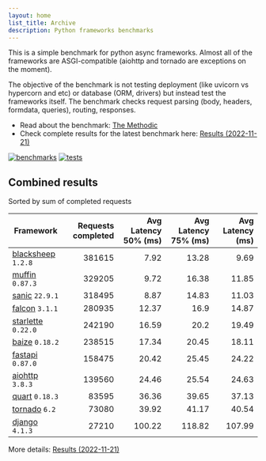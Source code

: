 ```yaml
---
layout: home
list_title: Archive
description: Python frameworks benchmarks
---
```


<script src="https://cdn.jsdelivr.net/npm/chart.js@3.2.1/dist/chart.min.js"></script>

This is a simple benchmark for python async frameworks. Almost all of the
frameworks are ASGI-compatible (aiohttp and tornado are exceptions on the
moment).

The objective of the benchmark is not testing deployment (like uvicorn vs
hypercorn and etc) or database (ORM, drivers) but instead test the frameworks
itself. The benchmark checks request parsing (body, headers, formdata,
queries), routing, responses.

* Read about the benchmark: [The Methodic](methodic.md)
* Check complete results for the latest benchmark here: [Results (2022-11-21)](_posts/2022-11-21-results.md)

[![benchmarks](https://github.com/klen/py-frameworks-bench/actions/workflows/benchmarks.yml/badge.svg)](https://github.com/klen/py-frameworks-bench/actions/workflows/benchmarks.yml)
[![tests](https://github.com/klen/py-frameworks-bench/actions/workflows/tests.yml/badge.svg)](https://github.com/klen/py-frameworks-bench/actions/workflows/tests.yml)

## Combined results

<canvas id="chart" style="margin-bottom: 2em"></canvas>
<script>
    var ctx = document.getElementById('chart').getContext('2d');
    var myChart = new Chart(ctx, {
        type: 'bar',
        data: {
            labels: ['blacksheep','muffin','sanic','falcon','starlette','baize','fastapi','aiohttp','quart','tornado','django',],
            datasets: [
                {
                    label: '# of requests',
                    data: ['381615','329205','318495','280935','242190','238515','158475','139560','83595','73080','27210',],
                    backgroundColor: [
                        '#4E79A7', '#A0CBE8', '#F28E2B', '#FFBE7D', '#59A14F', '#8CD17D', '#B6992D', '#F1CE63', '#499894', '#86BCB6', '#E15759', '#FF9D9A', '#79706E', '#BAB0AC', '#D37295', '#FABFD2', '#B07AA1', '#D4A6C8', '#9D7660', '#D7B5A6',
                    ]
                },
            ]
        }
    });
</script>

Sorted by sum of completed requests

| Framework | Requests completed | Avg Latency 50% (ms) | Avg Latency 75% (ms) | Avg Latency (ms) |
| --------- | -----------------: | -------------------: | -------------------: | ---------------: |
| [blacksheep](https://pypi.org/project/blacksheep/) `1.2.8` | 381615 | 7.92 | 13.28 | 9.69
| [muffin](https://pypi.org/project/muffin/) `0.87.3` | 329205 | 9.72 | 16.38 | 11.85
| [sanic](https://pypi.org/project/sanic/) `22.9.1` | 318495 | 8.87 | 14.83 | 11.03
| [falcon](https://pypi.org/project/falcon/) `3.1.1` | 280935 | 12.37 | 16.9 | 14.87
| [starlette](https://pypi.org/project/starlette/) `0.22.0` | 242190 | 16.59 | 20.2 | 19.49
| [baize](https://pypi.org/project/baize/) `0.18.2` | 238515 | 17.34 | 20.45 | 18.11
| [fastapi](https://pypi.org/project/fastapi/) `0.87.0` | 158475 | 20.42 | 25.45 | 24.22
| [aiohttp](https://pypi.org/project/aiohttp/) `3.8.3` | 139560 | 24.46 | 25.54 | 24.63
| [quart](https://pypi.org/project/quart/) `0.18.3` | 83595 | 36.36 | 39.65 | 37.13
| [tornado](https://pypi.org/project/tornado/) `6.2` | 73080 | 39.92 | 41.17 | 40.54
| [django](https://pypi.org/project/django/) `4.1.3` | 27210 | 100.22 | 118.82 | 107.99


More details: [Results (2022-11-21)](_posts/2022-11-21-results.md)